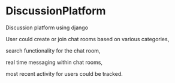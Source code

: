 # DiscussionPlatform
Discussion platform using django

User could create or join chat rooms based on various categories,

search functionality for the chat room,

real time messaging within chat rooms,

most recent activity for users could be tracked.
